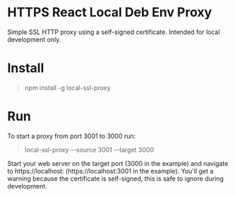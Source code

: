 # HTTPS React Local Deb Env Proxy
Simple SSL HTTP proxy using a self-signed certificate. Intended for local development only.

# Install
> npm install -g local-ssl-proxy

# Run
To start a proxy from port 3001 to 3000 run:

> local-ssl-proxy --source 3001 --target 3000

Start your web server on the target port (3000 in the example) and navigate to https://localhost:<target-port> (https://localhost:3001 in the example). You'll get a warning because the certificate is self-signed, this is safe to ignore during development.


